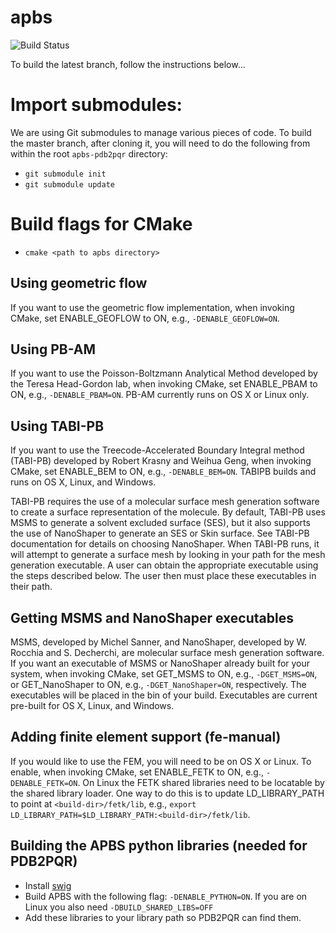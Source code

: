 apbs
============

![Build Status](https://travis-ci.org/Electrostatics/apbs-pdb2pqr.svg?branch=master)

To build the latest branch, follow the instructions below...

# Import submodules:
We are using Git submodules to manage various pieces of code.  To build the master branch, after cloning it, you will need to do the following from within the root `apbs-pdb2pqr` directory:
 * `git submodule init`
 * `git submodule update`

# Build flags for CMake
* `cmake <path to apbs directory>`

## Using geometric flow
If you want to use the geometric flow implementation, when invoking CMake, set ENABLE_GEOFLOW to ON, e.g., `-DENABLE_GEOFLOW=ON`.

## Using PB-AM
If you want to use the Poisson-Boltzmann Analytical Method developed by the Teresa Head-Gordon lab, when invoking CMake, set ENABLE_PBAM to ON, e.g., `-DENABLE_PBAM=ON`. PB-AM currently runs on OS X or Linux only.

## Using TABI-PB
If you want to use the Treecode-Accelerated Boundary Integral method (TABI-PB) developed by Robert Krasny and Weihua Geng, when invoking CMake, set ENABLE_BEM to ON, e.g., `-DENABLE_BEM=ON`. TABIPB builds and runs on OS X, Linux, and Windows.

TABI-PB requires the use of a molecular surface mesh generation software to create a surface representation of the molecule. By default, TABI-PB uses MSMS to generate a solvent excluded surface (SES), but it also supports the use of NanoShaper to generate an SES or Skin surface. See TABI-PB documentation for details on choosing NanoShaper. When TABI-PB runs, it will attempt to generate a surface mesh by looking in your path for the mesh generation executable. A user can obtain the appropriate executable using the steps described below. The user then must place these executables in their path.

## Getting MSMS and NanoShaper executables
MSMS, developed by Michel Sanner, and NanoShaper, developed by W. Rocchia and S. Decherchi, are molecular surface mesh generation software. If you want an executable of MSMS or NanoShaper already built for your system, when invoking CMake, set GET_MSMS to ON, e.g., `-DGET_MSMS=ON`, or GET_NanoShaper to ON, e.g., `-DGET_NanoShaper=ON`, respectively. The executables will be placed in the bin of your build. Executables are current pre-built for OS X, Linux, and Windows.

## Adding finite element support (fe-manual)
If you would like to use the FEM, you will need to be on OS X or Linux.  To enable, when invoking CMake, set ENABLE_FETK to ON, e.g., `-DENABLE_FETK=ON`.
On Linux the FETK shared libraries need to be locatable by the shared library loader.  One way to do this is to update LD_LIBRARY_PATH to point at `<build-dir>/fetk/lib`, e.g., `export LD_LIBRARY_PATH=$LD_LIBRARY_PATH:<build-dir>/fetk/lib`.

## Building the APBS python libraries (needed for PDB2PQR)
* Install [swig](http://www.swig.org/)
* Build APBS with the following flag: `-DENABLE_PYTHON=ON`.  If you are on Linux you also need `-DBUILD_SHARED_LIBS=OFF`
* Add these libraries to your library path so PDB2PQR can find them.
